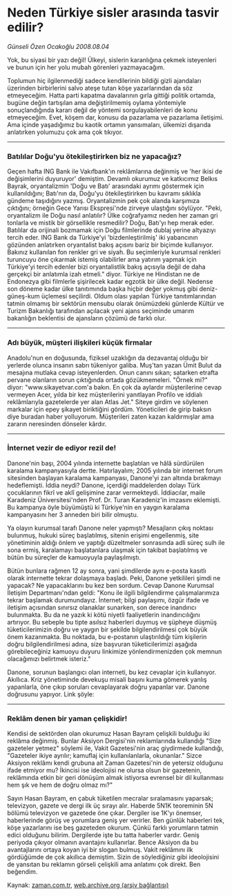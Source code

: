 # Neden Türkiye sisler arasında tasvir edilir?

*Günseli Özen Ocakoğlu 2008.08.04*

<tr><td class="metin" colspan="2" style="padding-top: 20px; padding-left: 5px; padding-right: 10px;">Yok, bu siyasi bir yazı değil! Ülkeyi, sislerin karanlığına çekmek isteyenleri ve bunun için her yolu mubah görenleri yazmayacağım.</td></tr><tr><td class="metin" colspan="2" style="padding-top: 20px; padding-left: 5px; padding-right: 10px;"><p>Toplumun hiç ilgilenmediği sadece kendilerinin bildiği gizli ajandaları üzerinden birbirlerini salvo ateşe tutan köşe yazarlarından da söz etmeyeceğim. Hatta parti kapatma davalarının gırla gittiği politik ortamda, bugüne değin tartışılan ama değiştirilmemiş oylama yöntemiyle sonuçlandığında kararı değil de yöntemi sorgulayabilenleri de konu etmeyeceğim. Evet, köşem dar, konusu da pazarlama ve pazarlama iletişimi. Ama içinde yaşadığımız bu kaotik ortamın yansımaları, ülkemizi dışarıda anlatırken yolumuzu çok ama çok tıkıyor. 
<hr/>
<h3>Batılılar Doğu'yu ötekileştirirken biz ne yapacağız?
</h3>
<p>Geçen hafta ING Bank ile Vakıfbank'ın reklâmlarına değinmiş ve 'her ikisi de değişimlerini duyuruyor' demiştim. Devamlı okurumuz ve katkıcımız Belkıs Bayrak, oryantalizmin 'Doğu ve Batı' arasındaki ayrımı göstermek için kullanıldığını; Batı'nın da, Doğu'yu ötekileştirirken bu kavramı sıklıkla gündeme taşıdığını yazmış. Oryantalizmin pek çok alanda karşımıza çıktığını; örneğin Gece Yarısı Ekspresi'nde zirveye ulaştığını söylüyor. "Peki, oryantalizm ile Doğu nasıl anlatılır? Ülke coğrafyamız neden her zaman gri tonlarla ve mistik bir görsellikle resmedilir? Doğu, Batı'yı hep merak eder. Batılılar da orijinali bozmamak için Doğu filmlerinde dublaj yerine altyazıyı tercih eder. ING Bank da Türkiye'yi 'bizdenleştirilmiş' iki yabancının gözünden anlatırken oryantalist bakış açısını bariz bir biçimde kullanıyor. Bakınız kullanılan fon renkler gri ve siyah. Bu seçimleriyle kurumsal renkleri turuncuyu öne çıkarmak istemiş olabilirler ama yatırım yapmak için Türkiye'yi tercih edenler bizi oryantalistlik bakış açısıyla değil de daha gerçekçi bir anlatımla izah etmeli." diyor. Türkiye ne Hindistan ne de Endonezya gibi filmlerle şişirilecek kadar egzotik bir ülke değil. Nedense son döneme kadar ülke tanıtımında başka hiçbir değer yokmuş gibi deniz-güneş-kum üçlemesi seçilirdi. Oldum olası yapılan Türkiye tanıtımlarından tatmin olmamış bir sektörün mensubu olarak önümüzdeki günlerde Kültür ve Turizm Bakanlığı tarafından açılacak yeni ajans seçiminde umarım bakanlığın beklentisi de ajansların çözümü de farklı olur. 
<hr/>
<h3>Adı büyük, müşteri ilişkileri küçük firmalar
</h3>
<p>Anadolu'nun en doğusunda, fiziksel uzaklığın da dezavantaj olduğu bir yerlerde olunca insanın sabrı tükeniyor galiba. Muş'tan yazan Ümit Bulut da mesajına mutlaka cevap isteyenlerden. Onun canını sıkan; satarken etrafta pervane olanların sorun çıktığında ortada gözükmemeleri. "Örnek mi?" diyor: "www.sikayetvar.com'a bakın. En çok da aylardır müşterilerine cevap vermeyen Acer, yılda bir kez müşterilerini yanıtlayan Profilo ve iddialı reklâmlarıyla gazetelerde yer alan Atlas Jet." Siteye girdim ve söylenen markalar için epey şikayet biriktiğini gördüm. Yöneticileri de girip baksın diye buradan haber yolluyorum. Müşterileri zaten kazan kaldırmışlar ama zararın neresinden dönseler kârdır. 
<hr/>
<h3>İnternet vezir de ediyor rezil de!
</h3>
<p>Danone'nin başı, 2004 yılında internette başlatılan ve hâlâ sürdürülen karalama kampanyasıyla dertte. Hatırlayalım; 2005 yılında bir internet forum sitesinden başlayan karalama kampanyası, Danone'yi zan altında bırakmayı hedeflemişti. İddia neydi? Danone, içerdiği maddelerden dolayı Türk çocuklarının fikrî ve aklî gelişimine zarar vermekteydi. İddiacılar, maile Karadeniz Üniversitesi'nden Prof. Dr. Turan Karadeniz'in imzasını eklemişti. Bu kampanya öyle büyümüştü ki Türkiye'nin en yaygın karalama kampanyasını her 3 anneden biri bilir olmuştu.
<p> Ya olayın kurumsal tarafı Danone neler yapmıştı? Mesajların çıkış noktası bulunmuş, hukuki süreç başlatılmış, sitenin erişimi engellenmiş, site yönetiminin aldığı önlem ve yaptığı düzeltmeler sonrasında adli süreç sulh ile sona ermiş, karalamayı başlatanlara ulaşmak için takibat başlatılmış ve bütün bu süreçler de kamuoyuyla paylaşılmıştı. 
<p>Bütün bunlara rağmen 12 ay sonra, yani şimdilerde aynı e-posta kasıtlı olarak internette tekrar dolaşmaya başladı. Peki, Danone yetkilileri şimdi ne yapacak? Ne yapacaklarını bu kez ben sordum. Cevap Danone Kurumsal İletişim Departmanı'ndan geldi: "Konu ile ilgili bilgilendirme çalışmalarımıza tekrar başlamak durumundayız. İnternet; bilgi paylaşımı, özgür ifade ve iletişim açısından sınırsız olanaklar sunarken, son derece inandırıcı bulunmakta. Bu da ne yazık ki kötü niyetli faaliyetlerin inandırıcılığını artırıyor. Bu sebeple bu tipte asılsız haberleri duymuş ve şüpheye düşmüş tüketicilerimizin doğru ve yaygın bir şekilde bilgilendirilmesi çok büyük önem kazanmakta. Bu noktada, bu e-postanın ulaştırıldığı tüm kişilerin doğru bilgilendirilmesi adına, size başvuran tüketicilerimizi aşağıda görebileceğiniz kamuoyu duyuru linkimize yönlendirmenizden çok memnun olacağımızı belirtmek isteriz." 
<p>Danone, sorunun başlangıcı olan interneti, bu kez cevaplar için kullanıyor. Akıllıca. Kriz yönetiminde devekuşu misali başını kuma gömerek yanlış yapanlarla, öne çıkıp soruları cevaplayarak doğru yapanlar var. Danone doğrusunu yapıyor. Link şöyle:<http: basinduyurusu.asp="" www.danone.com.tr="">
<hr/>
<h3>Reklâm denen bir yaman çelişkidir!
</h3>
<p>Kendisi de sektörden olan okurumuz Hasan Bayram çelişkili bulduğu iki reklâma değinmiş. Bunlar Aksiyon Dergisi'nin reklamlarında kullandığı "Size gazeteler yetmez" söylemi ile, Vakit Gazetesi'nin araç giydirmede kullandığı, "Gazeteler ikiye ayrılır; kamuflaj için kullanılanlarla, okunanlar." Sizce Aksiyon reklâmı kendi grubuna ait Zaman Gazetesi'nin de yetersiz olduğunu ifade etmiyor mu? İkincisi ise ideolojisi ne olursa olsun bir gazetenin, reklâmında etkin bir geri dönüşüm almak istiyorsa evrensel bir dil kullanması hem şık ve hem de doğru olmaz mı?" 
<p> Sayın Hasan Bayram, en çabuk tüketilen mecralar sıralamasını yaparsak; televizyon, gazete ve dergi ilk üç sırayı alır. Haberde 5N1K teoreminin 5N bölümü televizyon ve gazetede öne çıkar. Dergiler ise 1K'yı önemser, haberlerinde görüş ve yorumlara geniş yer verirler. Ben günlük haberleri tek, köşe yazarlarını ise beş gazeteden okurum. Çünkü farklı yorumların tatmin edici olduğunu bilirim. Dergilerde işte bu tatta haberler vardır. Geniş periyoda çıkıyor olmanın avantajını kullanırlar. Bence Aksiyon da bu avantajlarını ortaya koyan iyi bir slogan bulmuş. Vakit reklâmını ilk gördüğümde de çok akıllıca demiştim. Sizin de söylediğiniz gibi ideolojisini de yansıtan bu reklamın görseli çelişkili ama anlatımı çok direkt. Ben beğendim. <br/></p></p></http:></p></p></p></p></p></p></p></td></tr>

Kaynak: [zaman.com.tr](http://zaman.com.tr/yazar.do?yazino=722085), [web.archive.org (arşiv bağlantısı)](http://web.archive.org/web/20080828114155/http://zaman.com.tr:80/yazar.do?yazino=722085)
